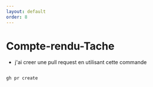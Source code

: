 ```yaml
---
layout: default
order: 8
---
```


# Compte-rendu-Tache



- j'ai creer une pull request en utilisant cette commande 
  
```bash

gh pr create 

```